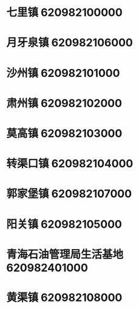 # 七里镇 620982100000
# 月牙泉镇 620982106000
# 沙州镇 620982101000
# 肃州镇 620982102000
# 莫高镇 620982103000
# 转渠口镇 620982104000
# 郭家堡镇 620982107000
# 阳关镇 620982105000
# 青海石油管理局生活基地 620982401000
# 黄渠镇 620982108000
